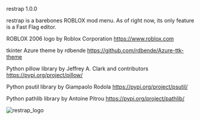 restrap 1.0.0

restrap is a barebones ROBLOX mod menu. As of right now, its only feature is a Fast Flag editor.

ROBLOX 2006 logo by Roblox Corporation
https://www.roblox.com

tkinter Azure theme by rdbende
https://github.com/rdbende/Azure-ttk-theme

Python pillow library by Jeffrey A. Clark and contributors
https://pypi.org/project/pillow/

Python psutil library by Giampaolo Rodola
https://pypi.org/project/psutil/

Python pathlib library by Antoine Pitrou
https://pypi.org/project/pathlib/

![restrap_logo](https://github.com/user-attachments/assets/5f9291a5-f801-4a77-bc5e-cb65435f9245)
